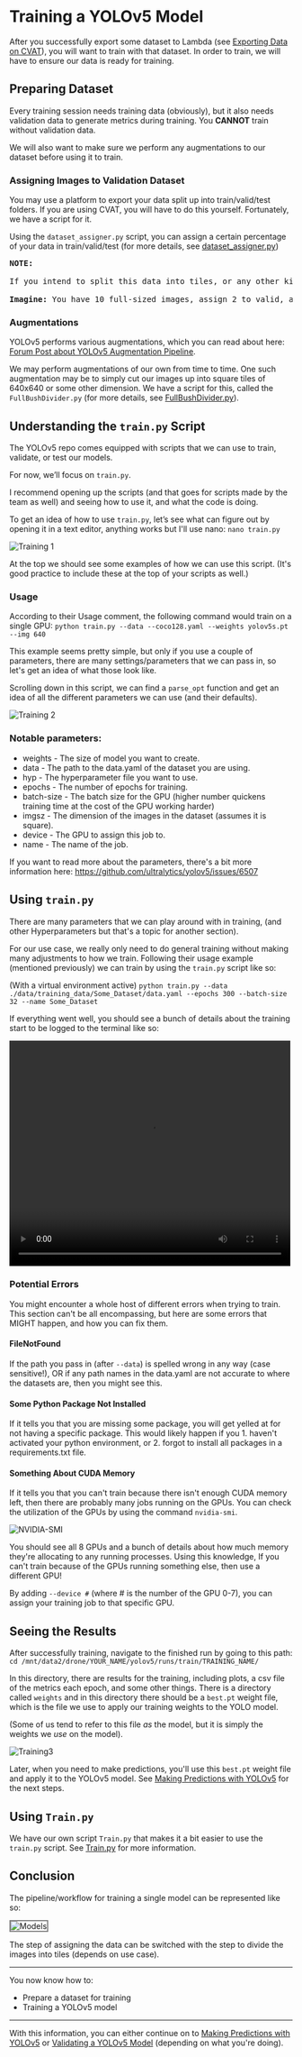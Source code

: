 # Training a YOLOv5 Model

After you successfully export some dataset to Lambda (see [Exporting Data on CVAT](../cvat/exporting.md)), you will want to train with that dataset. In order to train, we will have to ensure our data is ready for training.

## Preparing Dataset

Every training session needs training data (obviously), but it also needs validation data to generate metrics during training. You <b>CANNOT</b> train without validation data. 

We will also want to make sure we perform any augmentations to our dataset before using it to train.

### Assigning Images to Validation Dataset

You may use a platform to export your data split up into train/valid/test folders. If you are using CVAT, you will have to do this yourself. Fortunately, we have a script for it. 

Using the `dataset_assigner.py` script, you can assign a certain percentage of your data in train/valid/test (for more details, see [dataset_assigner.py](../scripts/scripts.md#dataset_assignerpy))

<pre>
<b>NOTE:</b> 

If you intend to split this data into tiles, or any other kind of augmentation that will increase the number of images/labels in your dataset, you will want to perform this step <b>LAST</b>. 

<b>Imagine:</b> You have 10 full-sized images, assign 2 to valid, and then split all of the data into tiles, generating 25 tiles each image. Your dataset is much larger now, but the validation dataset is limited to data from those 2 photos you originally assigned, rather than assigning 50 tiles from a tiled dataset of 250 images.
</pre>

### Augmentations

YOLOv5 performs various augmentations, which you can read about here: [Forum Post about YOLOv5 Augmentation Pipeline](https://github.com/ultralytics/yolov5/discussions/10469).

We may perform augmentations of our own from time to time. One such augmentation may be to simply cut our images up into square tiles of 640x640 or some other dimension. We have a script for this, called the `FullBushDivider.py` (for more details, see [FullBushDivider.py](../scripts/scripts.md#fullbushdividerpy)).

## Understanding the `train.py` Script
The YOLOv5 repo comes equipped with scripts that we can use to train, validate, or test our models.

For now, we’ll focus on `train.py`.

I recommend opening up the scripts (and that goes for scripts made by the team as well) and seeing how to use it, and what the code is doing.

To get an idea of how to use `train.py`, let’s see what can figure out by opening it in a text editor, anything works but I'll use nano: `nano train.py`

![Training 1](../../images/yolo/train/training1.png)

At the top we should see some examples of how we can use this script. (It's good practice to include these at the top of your scripts as well.)

### Usage
According to their Usage comment, the following command would train on a single GPU: `python train.py --data --coco128.yaml --weights yolov5s.pt --img 640`

This example seems pretty simple, but only if you use a couple of parameters, there are many settings/parameters that we can pass in, so let's get an idea of what those look like. 

Scrolling down in this script, we can find a `parse_opt` function and get an idea of all the different parameters we can use (and their defaults).

![Training 2](../../images/yolo/train/training2.png)

### Notable parameters:
<ul>
<li>weights - The size of model you want to create.
<li>data - The path to the data.yaml of the dataset you are using.
<li>hyp - The hyperparameter file you want to use.
<li>epochs - The number of epochs for training.
<li>batch-size - The batch size for the GPU (higher number quickens training time at the cost of the GPU working harder)
<li>imgsz - The dimension of the images in the dataset (assumes it is square).
<li>device - The GPU to assign this job to.
<li>name - The name of the job.
</ul>

If you want to read more about the parameters, there's a bit more information here: https://github.com/ultralytics/yolov5/issues/6507

## Using `train.py`

There are many parameters that we can play around with in training, (and other Hyperparameters but that's a topic for another section).

For our use case, we really only need to do general training without making many adjustments to how we train. Following their usage example (mentioned previously) we can train by using the `train.py` script like so: 

(With a virtual environment active) `python train.py --data ./data/training_data/Some_Dataset/data.yaml --epochs 300 --batch-size 32 --name Some_Dataset`


If everything went well, you should see a bunch of details about the training start to be logged to the terminal like so:

<video width="500" height="400" 
       src="../_static/videos/Yolo_Training_Example_4x.mp4"  
       controls>
</video>

### Potential Errors

You might encounter a whole host of different errors when trying to train. This section can't be all encompassing, but here are some errors that MIGHT happen, and how you can fix them.

#### FileNotFound

If the path you pass in (after `--data`) is spelled wrong in any way (case sensitive!), OR if any path names in the data.yaml are not accurate to where the datasets are, then you might see this. 

#### Some Python Package Not Installed

If it tells you that you are missing some package, you will get yelled at for not having a specific package. This would likely happen if you 1. haven't activated your python environment, or 2. forgot to install all packages in a requirements.txt file. 

#### Something About CUDA Memory

If it tells you that you can't train because there isn't enough CUDA memory left, then there are probably many jobs running on the GPUs. You can check the utilization of the GPUs by using the command `nvidia-smi`. 

![NVIDIA-SMI](../../images/yolo/train/nvidia-smi.png)

You should see all 8 GPUs and a bunch of details about how much memory they're allocating to any running processes. Using this knowledge, If you can't train because of the GPUs running something else, then use a different GPU! 

By adding `--device #` (where # is the number of the GPU 0-7), you can assign your training job to that specific GPU.

## Seeing the Results

After successfully training, navigate to the finished run by going to this path:
`cd /mnt/data2/drone/YOUR_NAME/yolov5/runs/train/TRAINING_NAME/`

In this directory, there are results for the training, including plots, a csv file of the metrics each epoch, and some other things. There is a directory called `weights` and in this directory there should be a `best.pt` weight file, which is the file we use to apply our training weights to the YOLO model. 

(Some of us tend to refer to this file <i>as</i> the model, but it is simply the weights we <i>use</i> on the model).


![Training3](../../images/yolo/train/training3.png)

Later, when you need to make predictions, you'll use this `best.pt` weight file and apply it to the YOLOv5 model. See [Making Predictions with YOLOv5](../yolo/predicting.md) for the next steps.

## Using `Train.py`

We have our own script `Train.py` that makes it a bit easier to use the `train.py` script. See [Train.py](../scripts/scripts.md#trainpy) for more information.


## Conclusion

The pipeline/workflow for training a single model can be represented like so:

<img src="../../images/yolo/train/TrainingPipeline.png" alt="Models" style="border: 2px solid gray;">

The step of assigning the data can be switched with the step to divide the images into tiles (depends on use case).

---

You now know how to:
<ul>
<li>Prepare a dataset for training
<li>Training a YOLOv5 model
</ul>

---

With this information, you can either continue on to [Making Predictions with YOLOv5](../yolo/predicting.md) or [Validating a YOLOv5 Model](../yolo/validating.md) (depending on what you're doing).
